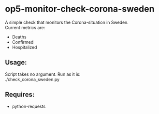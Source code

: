 # op5-monitor-check-corona-sweden

A simple check that monitors the Corona-situation in Sweden. <br>
Current metrics are: <br>
* Deaths
* Confirmed
* Hospitalized

## Usage: 
Script takes no argument. Run as it is: <br>
./check_corona_sweden.py

## Requires: 
* python-requests
